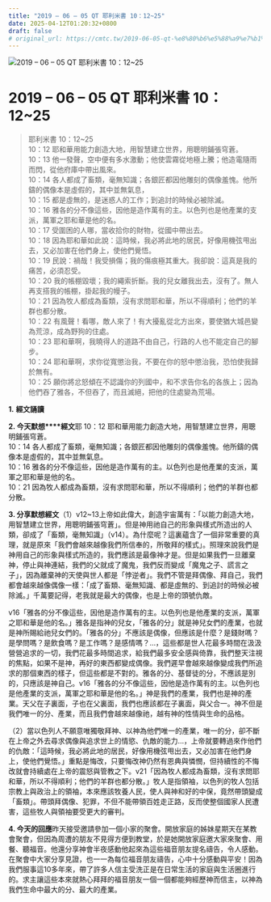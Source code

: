 ```yaml
---
title: "2019 – 06 – 05 QT 耶利米書 10：12~25"
date: 2025-04-12T01:20:32+0800
draft: false
# original_url: https://cmtc.tw/2019-06-05-qt-%e8%80%b6%e5%88%a9%e7%b1%b3%e6%9b%b8-10%ef%bc%9a1225
---
```


![2019 – 06 – 05 QT 耶利米書 10：12~25](/images/qt.jpg   "2019 – 06 – 05 QT 耶利米書 10：12~25")

# 2019 – 06 – 05 QT 耶利米書 10：12~25

> 耶利米書 10：12~25  
> 10：12 耶和華用能力創造大地，用智慧建立世界，用聰明鋪張穹蒼。  
> 10：13 他一發聲，空中便有多水激動；他使雲霧從地極上騰；他造電隨雨而閃，從他府庫中帶出風來。  
> 10：14 各人都成了畜類，毫無知識；各銀匠都因他雕刻的偶像羞愧。他所鑄的偶像本是虛假的，其中並無氣息，  
> 10：15 都是虛無的，是迷惑人的工作；到追討的時候必被除滅。  
> 10：16 雅各的分不像這些，因他是造作萬有的主。以色列也是他產業的支派，萬軍之耶和華是他的名。  
> 10：17 受圍困的人哪，當收拾你的財物，從國中帶出去。  
> 10：18 因為耶和華如此說：這時候，我必將此地的居民，好像用機弦甩出去，又必加害在他們身上，使他們覺悟。  
> 10：19 民說：禍哉！我受損傷；我的傷痕極其重大。我卻說：這真是我的痛苦，必須忍受。  
> 10：20 我的帳棚毀壞；我的繩索折斷。我的兒女離我出去，沒有了。無人再支搭我的帳棚，掛起我的幔子。  
> 10：21 因為牧人都成為畜類，沒有求問耶和華，所以不得順利；他們的羊群也都分散。  
> 10：22 有風聲！看哪，敵人來了！有大擾亂從北方出來，要使猶大城邑變為荒涼，成為野狗的住處。  
> 10：23 耶和華啊，我曉得人的道路不由自己，行路的人也不能定自己的腳步。  
> 10：24 耶和華啊，求你從寬懲治我，不要在你的怒中懲治我，恐怕使我歸於無有。  
> 10：25 願你將忿怒傾在不認識你的列國中，和不求告你名的各族上；因為他們吞了雅各，不但吞了，而且滅絕，把他的住處變為荒場。

**1.** **經文誦讀**

**2. 今天默想****經文**耶 10：12 耶和華用能力創造大地，用智慧建立世界，用聰明鋪張穹蒼。  
10：14 各人都成了畜類，毫無知識；各銀匠都因他雕刻的偶像羞愧。他所鑄的偶像本是虛假的，其中並無氣息。  
10：16 雅各的分不像這些，因他是造作萬有的主。以色列也是他產業的支派，萬軍之耶和華是他的名。  
10：21 因為牧人都成為畜類，沒有求問耶和華，所以不得順利；他們的羊群也都分散。

**3. 分享默想經文**（1）v12~13上帝如此偉大，創造宇宙萬有：「以能力創造大地，用智慧建立世界，用聰明鋪張穹蒼」。但是神用祂自己的形象與樣式所造出的人類，卻成了「畜類，毫無知識」（v14）。為什麼呢？這裏蘊含了一個非常重要的真理，就是原來「我們會越來越像我們所信奉的，所敬拜的樣式」。照理來說我們是神用自己的形象與樣式所造的，我們應該是最像神才是。但是如果我們一旦離棄神，停止與神連結，我們的父就成了魔鬼，我們反而變成「魔鬼之子、謊言之子」，因為離棄神的天使與世人都是「悖逆者」。我們不管是拜偶像、拜自己，我們都會越來越像偶像一樣：「成了畜類、毫無知識、都是虛無的、到追討的時候必被除滅。」千萬要記得，老我就是最大的偶像，也是上帝的頭號仇敵。

v16「雅各的分不像這些，因他是造作萬有的主。以色列也是他產業的支派，萬軍之耶和華是他的名。」雅各是指神的兒女，「雅各的分」就是神兒女們的產業，也就是神所賜給祂兒女們的。「雅各的分」不應該是偶像，但應該是什麼？是錢財嗎？是學問嗎？是飲食嗎？是工作嗎？是感情嗎？…，這些都是世人花最多時間在汲汲營營追求的一切，我們花最多時間追求，給我們最多安全感與倚靠，我們整天注視的焦點，如果不是神，再好的東西都變成偶像。我們遲早會越來越像變成我們所追求的那個東西的樣子，但這些都是不對的。雅各的分、基督徒的分，不應該是別的，只應該是神自己。v16「雅各的分不像這些，因他是造作萬有的主。以色列也是他產業的支派，萬軍之耶和華是他的名。」神是我們的產業，我們也是神的產業。天父在子裏面，子也在父裏面，我們也應該都在子裏面，與父合一。神不但是我們唯一的分、產業，而且我們會越來越像祂，越有神的性情與生命的品格。

（2）當以色列人不願意唯獨敬拜神、以神為他們唯一的產業，唯一的分，卻不斷在上帝之外去尋求偶像與追求世上的情慾、仇敵的能力…，上帝就要轉過來作他們的仇敵：「這時候，我必將此地的居民，好像用機弦甩出去，又必加害在他們身上，使他們覺悟。」重點是悔改，只要悔改神仍然有恩典與憐憫，但持續性的不悔改就會持續處在上帝的震怒與管教之下。v21「因為牧人都成為畜類，沒有求問耶和華，所以不得順利；他們的羊群也都分散。」牧人是指領袖，以色列的牧人包括宗教上與政治上的領袖，本來應該牧養人民，使人與神和好的中保，竟然帶頭變成「畜類」。帶頭拜偶像、犯罪，不但不能帶領百姓走正路，反而使整個國家人民遭害，這些牧人與領袖要受更大的審判。

**4. 今天的回應**昨天接受邀請參加一個小家的聚會。開放家庭的姊妹星期天在某教會聚會，但因為周遭的朋友不見得方便到教堂，於是她開放家庭邀大家來聚會、用餐、聽福音。他還分享神會半夜感動他起來為這些福音朋友提名禱告，令人感動。在聚會中大家分享見證，也一一為每位福音朋友禱告，心中十分感動與平安！因為我們服事這10多年來，帶了許多人信主受洗正是在日常生活的家庭與生活圈進行的。求主讓這些本來就熱心拜拜的福音朋友一個一個都能夠經歷神而信主，以神為我們生命中最大的分、最大的產業。